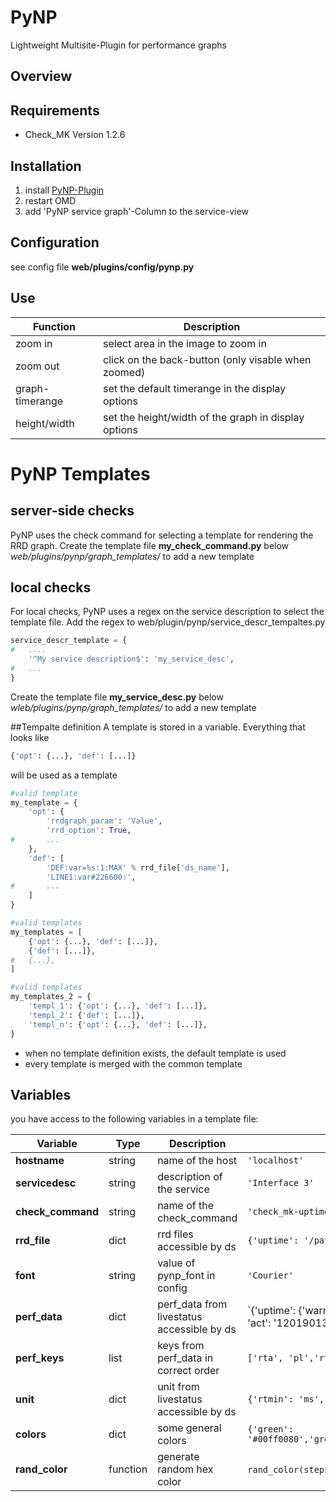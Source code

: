 # PyNP
Lightweight Multisite-Plugin for performance graphs

## Overview

## Requirements
- Check_MK Version 1.2.6

## Installation

1. install [PyNP-Plugin](https://mathias-kettner.de/check_mk_exchange_download.php?HTML=&file=PyNP-0.5.mkp "Check_MK Exchange")
2. restart OMD
3. add 'PyNP service graph'-Column to the service-view

## Configuration
see config file **web/plugins/config/pynp.py**

## Use

| Function        | Description                                          |
| ----------------| ---------------------------------------------------- |
| zoom in         | select area in the image to zoom in                  |
| zoom out        | click on the back-button (only visable when zoomed)  |
| graph-timerange | set the default timerange in the display options     |
| height/width    | set the height/width of the graph in display options |


# PyNP Templates
## server-side checks
PyNP uses the check command for selecting a template for rendering the RRD graph. 
Create the template file **my_check_command.py** below *web/plugins/pynp/graph_templates/* to add a new template

## local checks
For local checks, PyNP uses a regex on the service description to select the template file.
Add the regex to web/plugin/pynp/service_descr_tempaltes.py
```python
service_descr_template = {
#   ....
    '^My service description$': 'my_service_desc',
#   ...
}
```
Create the template file **my_service_desc.py** below *wleb/plugins/pynp/graph_templates/* to add a new template

##Tempalte definition
A template is stored in a variable.
Everything that looks like 
```python
{'opt': {...}, 'def': [...]}
```
will be used as a template
```python
#valid template
my_template = {
    'opt': {
        'rrdgraph_param': 'Value',
        'rrd_option': True,
#       ...
    },
    'def': [
        'DEF:var=%s:1:MAX' % rrd_file['ds_name'],
        'LINE1:var#226600:',
#       ...
    ]
}

#valid templates
my_templates = [
    {'opt': {...}, 'def': [...]},
    {'def': [...]},
#   {...},
]

#valid templates
my_templates_2 = {
    'templ_1': {'opt': {...}, 'def': [...]},
    'templ_2': {'def': [...]},
    'templ_n': {'opt': {...}, 'def': [...]},
}
```

- when no template definition exists, the default template is used
- every template is merged with the common template

## Variables
you have access to the following variables in a template file:

| Variable | Type | Description | Example |
|----------|------|-------------|---------|
| **hostname** | string | name of the host | `'localhost'` |
| **servicedesc** | string | description of the service | `'Interface 3'` |
| **check_command** | string | name of the check_command | `'check_mk-uptime'` |
| **rrd_file** | dict | rrd files accessible by ds | `{'uptime': '/path/to/rrds/localhost/UPTIME_uptime.rrd'}` |
| **font** | string | value of pynp_font in config | `'Courier'` |
| **perf_data** | dict | perf_data from livestatus accessible by ds | `{'uptime': {'warn': None, 'crit': None, 'max': None, 'min': None, 'act': '12019013'}} |
| **perf_keys** | list | keys from perf_data in correct order | `['rta', 'pl','rtmax', 'rtmin']` |
| **unit** | dict | unit from livestatus accessible by ds | `{'rtmin': 'ms', 'rta': 'ms', 'rtmax': 'ms', 'pl': '%'}` |
| **colors** | dict | some general colors | `{'green': '#00ff0080','green_line':'#00ff00','oragen':'#ff990080',...}` |
| **rand_color** | function | generate random hex color | `rand_color(steps=8, index=None)` => `#7ffff00` |

